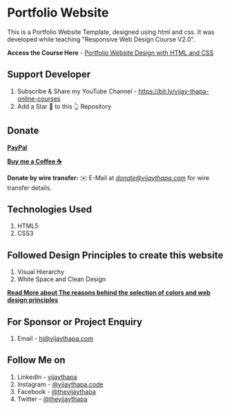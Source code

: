 # Portfolio Website 
This is a Portfolio Website Template, designed using html and css. It was developed while teaching "Responsive Web Design Course V2.0".

**Access the Course Here** - 
[Portfolio Website Design with HTML and CSS](https://youtu.be/Z2ALIr-0mgY)


## Support Developer
1. Subscribe & Share my YouTube Channel - https://bit.ly/vijay-thapa-online-courses
2. Add a Star 🌟  to this 👆 Repository

## Donate

**[PayPal](https://bit.ly/support-vijay-thapa)**

**[Buy me a Coffee  ☕️](https://www.buymeacoffee.com/vijaythapa)**

**Donate by wire transfer:** ✉️ E-Mail at *donate@vijaythapa.com* for wire transfer details. 



## Technologies Used
1. HTML5
2. CSS3


## Followed Design Principles to create this website
1. Visual Hierarchy
2. White Space and Clean Design

**[Read More about The reasons behind the selection of colors and web design principles](https://www.vijaythapa.com.np/2021/07/create-portfolio-website-with-html-css.html)**


## For Sponsor or Project Enquiry
1. Email - hi@vijaythapa.com


## Follow Me on
1. LinkedIn - [vijaythapa](https://www.linkedin.com/in/vijaythapa/ "Vijay Thapa on LinkedIn")
2. Instagram - [@vijaythapa.code](https://www.instagram/vijaythapa.code/ "Vijay Thapa on Instagram")
3. Facebook - [@thevijaythapa](https://www.facebook.com/thevijaythapa/ "Vijay Thapa on Facebook")
5. Twitter - [@thevijaythapa](https://www.twitter.com/thevijaythapa "Vijay Thapa on Twitter")
